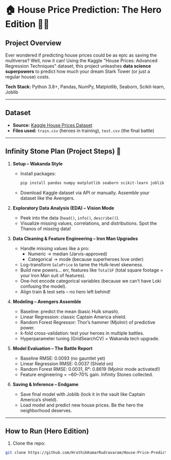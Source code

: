# 🏠 House Price Prediction: The Hero Edition 🦸‍♂️

## Project Overview
Ever wondered if predicting house prices could be as epic as saving the multiverse? Well, now it can! Using the Kaggle "House Prices: Advanced Regression Techniques" dataset, this project unleashes **data science superpowers** to predict how much your dream Stark Tower (or just a regular house) costs.  

**Tech Stack:** Python 3.8+, Pandas, NumPy, Matplotlib, Seaborn, Scikit-learn, Joblib  

---

## Dataset
- **Source:** [Kaggle House Prices Dataset](https://www.kaggle.com/c/house-prices-advanced-regression-techniques/data)  
- **Files used:** `train.csv` (heroes in training), `test.csv` (the final battle)

---

## Infinity Stone Plan (Project Steps) 💎

1. **Setup – Wakanda Style**
   - Install packages:  
     ```bash
     pip install pandas numpy matplotlib seaborn scikit-learn joblib
     ```
   - Download Kaggle dataset via API or manually. Assemble your dataset like the Avengers.

2. **Exploratory Data Analysis (EDA) – Vision Mode**
   - Peek into the data (`head()`, `info()`, `describe()`).
   - Visualize missing values, correlations, and distributions. Spot the Thanos of missing data!

3. **Data Cleaning & Feature Engineering – Iron Man Upgrades**
   - Handle missing values like a pro:
     - Numeric → median (Jarvis-approved)
     - Categorical → mode (because superheroes love order)
   - Log-transform `SalePrice` to tame the Hulk-level skewness.
   - Build new powers… err, features like `TotalSF` (total square footage = your Iron Man suit of features).
   - One-hot encode categorical variables (because we can’t have Loki confusing the model).
   - Align train & test sets – no hero left behind!

4. **Modeling – Avengers Assemble**
   - Baseline: predict the mean (basic Hulk smash).
   - Linear Regression: classic Captain America shield.
   - Random Forest Regressor: Thor’s hammer (Mjolnir) of predictive power.
   - k-fold cross-validation: test your heroes in multiple battles.
   - Hyperparameter tuning (GridSearchCV) = Wakanda tech upgrade.

5. **Model Evaluation – The Battle Report**
   - Baseline RMSE: 0.0093 (no gauntlet yet)
   - Linear Regression RMSE: 0.0037 (Shield on)
   - Random Forest RMSE: 0.0031, R²: 0.8619 (Mjolnir mode activated!)
   - Feature engineering = ~60–70% gain. Infinity Stones collected.

6. **Saving & Inference – Endgame**
   - Save final model with Joblib (lock it in the vault like Captain America’s shield).
   - Load model and predict new house prices. Be the hero the neighborhood deserves.

---

## How to Run (Hero Edition)
1. Clone the repo:
```bash
git clone https://github.com/HruthikKumarRudravaram/House-Price-Prediction-Model.git

